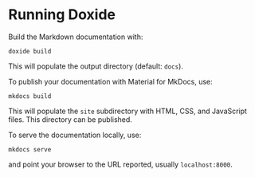 # Running Doxide

Build the Markdown documentation with:
```
doxide build
```
This will populate the output directory (default: `docs`).

To publish your documentation with Material for MkDocs, use:
```
mkdocs build
```
This will populate the `site` subdirectory with HTML, CSS, and JavaScript files. This directory can be published.

To serve the documentation locally, use:
```
mkdocs serve
```
and point your browser to the URL reported, usually `localhost:8000`.
